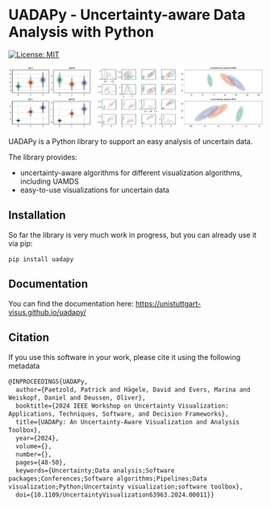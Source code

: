 # UADAPy - Uncertainty-aware Data Analysis with Python
[![License: MIT](https://img.shields.io/badge/License-MIT-yellow.svg)](https://opensource.org/licenses/MIT)

![Teaser image](https://raw.githubusercontent.com/UniStuttgart-VISUS/uadapy/main/image.png)

UADAPy is a Python library to support an easy analysis of uncertain data.

The library provides:
- uncertainty-aware algorithms for different visualization algorithms, including UAMDS
- easy-to-use visualizations for uncertain data

## Installation
So far the library is very much work in progress, but you can already use it via pip:
```
pip install uadapy
```

## Documentation
You can find the documentation here: https://unistuttgart-visus.github.io/uadapy/

## Citation
If you use this software in your work, please cite it using the following metadata

```
@INPROCEEDINGS{UADAPy,
  author={Paetzold, Patrick and Hägele, David and Evers, Marina and Weiskopf, Daniel and Deussen, Oliver},
  booktitle={2024 IEEE Workshop on Uncertainty Visualization: Applications, Techniques, Software, and Decision Frameworks}, 
  title={UADAPy: An Uncertainty-Aware Visualization and Analysis Toolbox}, 
  year={2024},
  volume={},
  number={},
  pages={48-50},
  keywords={Uncertainty;Data analysis;Software packages;Conferences;Software algorithms;Pipelines;Data visualization;Python;Uncertainty visualization;software toolbox},
  doi={10.1109/UncertaintyVisualization63963.2024.00011}}
```
